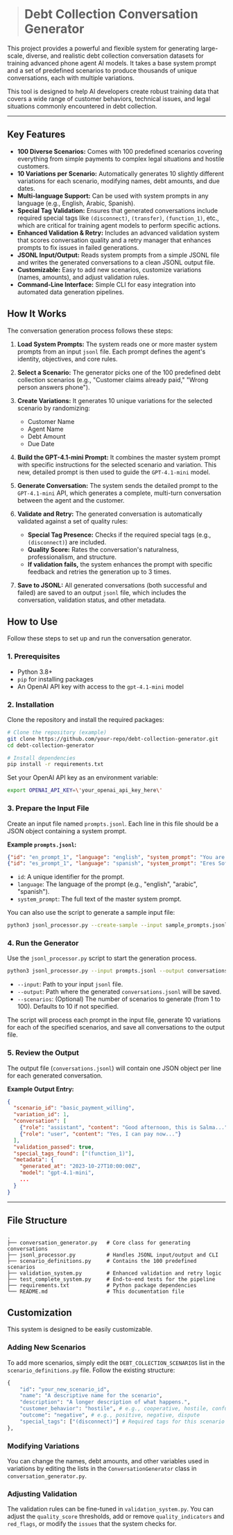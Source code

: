 


> # Debt Collection Conversation Generator

This project provides a powerful and flexible system for generating large-scale, diverse, and realistic debt collection conversation datasets for training advanced phone agent AI models. It takes a base system prompt and a set of predefined scenarios to produce thousands of unique conversations, each with multiple variations.

This tool is designed to help AI developers create robust training data that covers a wide range of customer behaviors, technical issues, and legal situations commonly encountered in debt collection.

---

## Key Features

*   **100 Diverse Scenarios:** Comes with 100 predefined scenarios covering everything from simple payments to complex legal situations and hostile customers.
*   **10 Variations per Scenario:** Automatically generates 10 slightly different variations for each scenario, modifying names, debt amounts, and due dates.
*   **Multi-language Support:** Can be used with system prompts in any language (e.g., English, Arabic, Spanish).
*   **Special Tag Validation:** Ensures that generated conversations include required special tags like `(disconnect)`, `(transfer)`, `(function_1)`, etc., which are critical for training agent models to perform specific actions.
*   **Enhanced Validation & Retry:** Includes an advanced validation system that scores conversation quality and a retry manager that enhances prompts to fix issues in failed generations.
*   **JSONL Input/Output:** Reads system prompts from a simple JSONL file and writes the generated conversations to a clean JSONL output file.
*   **Customizable:** Easy to add new scenarios, customize variations (names, amounts), and adjust validation rules.
*   **Command-Line Interface:** Simple CLI for easy integration into automated data generation pipelines.





## How It Works

The conversation generation process follows these steps:

1.  **Load System Prompts:** The system reads one or more master system prompts from an input `jsonl` file. Each prompt defines the agent's identity, objectives, and core rules.

2.  **Select a Scenario:** The generator picks one of the 100 predefined debt collection scenarios (e.g., "Customer claims already paid," "Wrong person answers phone").

3.  **Create Variations:** It generates 10 unique variations for the selected scenario by randomizing:
    *   Customer Name
    *   Agent Name
    *   Debt Amount
    *   Due Date

4.  **Build the GPT-4.1-mini Prompt:** It combines the master system prompt with specific instructions for the selected scenario and variation. This new, detailed prompt is then used to guide the `GPT-4.1-mini` model.

5.  **Generate Conversation:** The system sends the detailed prompt to the `GPT-4.1-mini` API, which generates a complete, multi-turn conversation between the agent and the customer.

6.  **Validate and Retry:** The generated conversation is automatically validated against a set of quality rules:
    *   **Special Tag Presence:** Checks if the required special tags (e.g., `(disconnect)`) are included.
    *   **Quality Score:** Rates the conversation's naturalness, professionalism, and structure.
    *   **If validation fails,** the system enhances the prompt with specific feedback and retries the generation up to 3 times.

7.  **Save to JSONL:** All generated conversations (both successful and failed) are saved to an output `jsonl` file, which includes the conversation, validation status, and other metadata.




## How to Use

Follow these steps to set up and run the conversation generator.

### 1. Prerequisites

*   Python 3.8+
*   `pip` for installing packages
*   An OpenAI API key with access to the `gpt-4.1-mini` model

### 2. Installation

Clone the repository and install the required packages:

```bash
# Clone the repository (example)
git clone https://github.com/your-repo/debt-collection-generator.git
cd debt-collection-generator

# Install dependencies
pip install -r requirements.txt
```

Set your OpenAI API key as an environment variable:

```bash
export OPENAI_API_KEY=\'your_openai_api_key_here\'
```

### 3. Prepare the Input File

Create an input file named `prompts.jsonl`. Each line in this file should be a JSON object containing a system prompt.

**Example `prompts.jsonl`:**

```json
{"id": "en_prompt_1", "language": "english", "system_prompt": "You are Salma, a professional account specialist from ClearGrid..."}
{"id": "es_prompt_1", "language": "spanish", "system_prompt": "Eres Sofía, una especialista profesional de cuentas de ClearGrid..."}
```

*   `id`: A unique identifier for the prompt.
*   `language`: The language of the prompt (e.g., "english", "arabic", "spanish").
*   `system_prompt`: The full text of the master system prompt.

You can also use the script to generate a sample input file:

```bash
python3 jsonl_processor.py --create-sample --input sample_prompts.jsonl
```

### 4. Run the Generator

Use the `jsonl_processor.py` script to start the generation process.

```bash
python3 jsonl_processor.py --input prompts.jsonl --output conversations.jsonl --scenarios 100
```

*   `--input`: Path to your input `jsonl` file.
*   `--output`: Path where the generated `conversations.jsonl` will be saved.
*   `--scenarios`: (Optional) The number of scenarios to generate (from 1 to 100). Defaults to 10 if not specified.

The script will process each prompt in the input file, generate 10 variations for each of the specified scenarios, and save all conversations to the output file.

### 5. Review the Output

The output file (`conversations.jsonl`) will contain one JSON object per line for each generated conversation.

**Example Output Entry:**

```json
{
  "scenario_id": "basic_payment_willing",
  "variation_id": 1,
  "conversation": [
    {"role": "assistant", "content": "Good afternoon, this is Salma..."},
    {"role": "user", "content": "Yes, I can pay now..."}
  ],
  "validation_passed": true,
  "special_tags_found": ["(function_1)"],
  "metadata": {
    "generated_at": "2023-10-27T10:00:00Z",
    "model": "gpt-4.1-mini",
    ...
  }
}
```

---

## File Structure

```
.
├── conversation_generator.py   # Core class for generating conversations
├── jsonl_processor.py          # Handles JSONL input/output and CLI
├── scenario_definitions.py     # Contains the 100 predefined scenarios
├── validation_system.py        # Enhanced validation and retry logic
├── test_complete_system.py     # End-to-end tests for the pipeline
├── requirements.txt            # Python package dependencies
└── README.md                   # This documentation file
```




## Customization

This system is designed to be easily customizable.

### Adding New Scenarios

To add more scenarios, simply edit the `DEBT_COLLECTION_SCENARIOS` list in the `scenario_definitions.py` file. Follow the existing structure:

```python
{
    "id": "your_new_scenario_id",
    "name": "A descriptive name for the scenario",
    "description": "A longer description of what happens.",
    "customer_behavior": "hostile", # e.g., cooperative, hostile, confused
    "outcome": "negative", # e.g., positive, negative, dispute
    "special_tags": ["(disconnect)"] # Required tags for this scenario
},
```

### Modifying Variations

You can change the names, debt amounts, and other variables used in variations by editing the lists in the `ConversationGenerator` class in `conversation_generator.py`.

### Adjusting Validation

The validation rules can be fine-tuned in `validation_system.py`. You can adjust the `quality_score` thresholds, add or remove `quality_indicators` and `red_flags`, or modify the `issues` that the system checks for.



